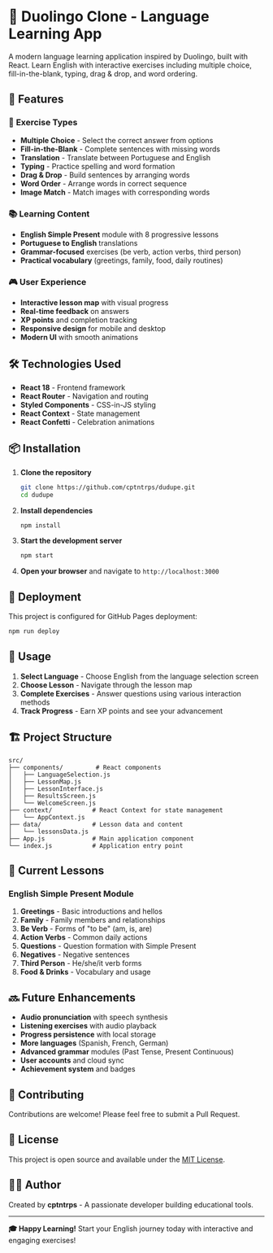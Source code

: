 # 🦋 Duolingo Clone - Language Learning App

A modern language learning application inspired by Duolingo, built with React. Learn English with interactive exercises including multiple choice, fill-in-the-blank, typing, drag & drop, and word ordering.

## 🚀 Features

### 🎯 **Exercise Types**
- **Multiple Choice** - Select the correct answer from options
- **Fill-in-the-Blank** - Complete sentences with missing words
- **Translation** - Translate between Portuguese and English
- **Typing** - Practice spelling and word formation
- **Drag & Drop** - Build sentences by arranging words
- **Word Order** - Arrange words in correct sequence
- **Image Match** - Match images with corresponding words

### 📚 **Learning Content**
- **English Simple Present** module with 8 progressive lessons
- **Portuguese to English** translations
- **Grammar-focused** exercises (be verb, action verbs, third person)
- **Practical vocabulary** (greetings, family, food, daily routines)

### 🎮 **User Experience**
- **Interactive lesson map** with visual progress
- **Real-time feedback** on answers
- **XP points** and completion tracking
- **Responsive design** for mobile and desktop
- **Modern UI** with smooth animations

## 🛠️ Technologies Used

- **React 18** - Frontend framework
- **React Router** - Navigation and routing
- **Styled Components** - CSS-in-JS styling
- **React Context** - State management
- **React Confetti** - Celebration animations

## 📦 Installation

1. **Clone the repository**
   ```bash
   git clone https://github.com/cptntrps/dudupe.git
   cd dudupe
   ```

2. **Install dependencies**
   ```bash
   npm install
   ```

3. **Start the development server**
   ```bash
   npm start
   ```

4. **Open your browser** and navigate to `http://localhost:3000`

## 🚀 Deployment

This project is configured for GitHub Pages deployment:

```bash
npm run deploy
```

## 📖 Usage

1. **Select Language** - Choose English from the language selection screen
2. **Choose Lesson** - Navigate through the lesson map
3. **Complete Exercises** - Answer questions using various interaction methods
4. **Track Progress** - Earn XP points and see your advancement

## 🏗️ Project Structure

```
src/
├── components/         # React components
│   ├── LanguageSelection.js
│   ├── LessonMap.js
│   ├── LessonInterface.js
│   ├── ResultsScreen.js
│   └── WelcomeScreen.js
├── context/           # React Context for state management
│   └── AppContext.js
├── data/              # Lesson data and content
│   └── lessonsData.js
├── App.js             # Main application component
└── index.js           # Application entry point
```

## 🎯 Current Lessons

### English Simple Present Module
1. **Greetings** - Basic introductions and hellos
2. **Family** - Family members and relationships  
3. **Be Verb** - Forms of "to be" (am, is, are)
4. **Action Verbs** - Common daily actions
5. **Questions** - Question formation with Simple Present
6. **Negatives** - Negative sentences
7. **Third Person** - He/she/it verb forms
8. **Food & Drinks** - Vocabulary and usage

## 🔜 Future Enhancements

- **Audio pronunciation** with speech synthesis
- **Listening exercises** with audio playback
- **Progress persistence** with local storage
- **More languages** (Spanish, French, German)
- **Advanced grammar** modules (Past Tense, Present Continuous)
- **User accounts** and cloud sync
- **Achievement system** and badges

## 🤝 Contributing

Contributions are welcome! Please feel free to submit a Pull Request.

## 📄 License

This project is open source and available under the [MIT License](LICENSE).

## 👨‍💻 Author

Created by **cptntrps** - A passionate developer building educational tools.

---

**🎓 Happy Learning!** Start your English journey today with interactive and engaging exercises! 